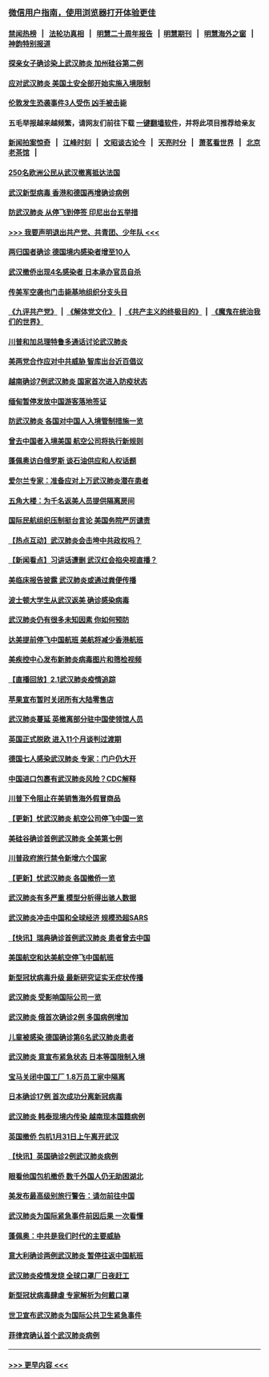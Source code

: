 ### [微信用户指南，使用浏览器打开体验更佳](https://github.com/gfw-breaker/banned-news1/blob/master/indexes/wechat-guide.md?t=0)
#### [禁闻热榜](热点新闻.md?t=0)  &nbsp;&nbsp;|&nbsp;&nbsp; [法轮功真相](https://github.com/gfw-breaker/truth/blob/master/README.md?t=0) &nbsp;&nbsp;|&nbsp;&nbsp; [明慧二十周年报告](https://github.com/gfw-breaker/mh-reports/blob/master/README.md?t=0) &nbsp;&nbsp;|&nbsp;&nbsp;[明慧期刊](https://github.com/gfw-breaker/mh-qikan) &nbsp;&nbsp;|&nbsp;&nbsp; [明慧海外之窗](https://github.com/gfw-breaker/mh-news/blob/master/README.md?t=0) &nbsp;&nbsp;|&nbsp;&nbsp; [神韵特别报道](https://github.com/gfw-breaker/mh-news/blob/master/shenyun.md?t=0)
#### [探亲女子确诊染上武汉肺炎 加州硅谷第二例](../pages/nsc418/n11839784.md?t=02031322) 
#### [应对武汉肺炎 美国土安全部开始实施入境限制](../pages/nsc418/n11839729.md?t=02031322) 
#### [伦敦发生恐袭事件3人受伤 凶手被击毙](../pages/nsc418/n11839442.md?t=02031322) 
#### 五毛举报越来越频繁，请网友们前往下载 [一键翻墙软件](https://github.com/gfw-breaker/ssr-accounts)，并将此项目推荐给亲友
#### [新闻拍案惊奇](https://github.com/gfw-breaker/banned-news1/blob/master/pages/link4.md) &nbsp;&nbsp;|&nbsp;&nbsp; [江峰时刻](https://github.com/gfw-breaker/banned-news1/blob/master/pages/link4.md) &nbsp;&nbsp;|&nbsp;&nbsp; [文昭谈古论今](https://github.com/gfw-breaker/banned-news1/blob/master/pages/link4.md) &nbsp;&nbsp;|&nbsp;&nbsp; [天亮时分](https://github.com/gfw-breaker/banned-news1/blob/master/pages/link4.md) &nbsp;&nbsp;|&nbsp;&nbsp; [萧茗看世界](https://github.com/gfw-breaker/banned-news1/blob/master/pages/link4.md) &nbsp;&nbsp;|&nbsp;&nbsp; [北京老茶馆](https://github.com/gfw-breaker/banned-news1/blob/master/pages/link4.md) &nbsp;&nbsp;|&nbsp;&nbsp; 
#### [250名欧洲公民从武汉撤离抵达法国](../pages/nsc418/n11839438.md?t=02031322) 
#### [武汉新型病毒 香港和德国再增确诊病例](../pages/nsc418/n11839381.md?t=02031322) 
#### [防武汉肺炎 从停飞到停签 印尼出台五举措](../pages/nsc418/n11839282.md?t=02031322) 
#### [>>> 我要声明退出共产党、共青团、少年队 <<<](https://github.com/begood0513/goodnews/blob/master/quit/letter.md) 
#### [两归国者确诊 德国境内感染者增至10人](../pages/nsc418/n11839164.md?t=02031322) 
#### [武汉撤侨出现4名感染者 日本承办官员自杀](../pages/nsc418/n11839044.md?t=02031322) 
#### [传美军空袭也门击毙基地组织分支头目](../pages/nsc418/n11839210.md?t=02031322) 
#### [《九评共产党》](https://github.com/begood0513/9ping.md/blob/master/README.md) &nbsp;|&nbsp; [《解体党文化》](../../../../jtdwh.md/blob/master/README.md)  &nbsp;|&nbsp; [《共产主义的终极目的》](../../../../gczydzjmd.md/blob/master/README.md) &nbsp;|&nbsp; [《魔鬼在统治我们的世界》](../../../../mgztzwmdsj.md/blob/master/README.md) 
#### [川普和加总理特鲁多通话讨论武汉肺炎](../pages/nsc418/n11839128.md?t=02031322) 
#### [美两党合作应对中共威胁 智库出台近百倡议](../pages/nsc418/n11838437.md?t=02031322) 
#### [越南确诊7例武汉肺炎 国家首次进入防疫状态](../pages/nsc418/n11838860.md?t=02031322) 
#### [缅甸暂停发放中国游客落地签证](../pages/nsc418/n11838730.md?t=02031322) 
#### [防武汉肺炎 各国对中国人入境管制措施一览](../pages/nsc418/n11838726.md?t=02031322) 
#### [曾去中国者入境美国 航空公司将执行新规则](../pages/nsc418/n11838375.md?t=02031322) 
#### [蓬佩奥访白俄罗斯 谈石油供应和人权话题](../pages/nsc418/n11838242.md?t=02031322) 
#### [爱尔兰专家：准备应对上万武汉肺炎潜在患者](../pages/nsc418/n11837978.md?t=02031322) 
#### [五角大楼：为千名返美人员提供隔离房间](../pages/nsc418/n11837831.md?t=02031322) 
#### [国际民航组织压制挺台言论 美国务院严厉谴责](../pages/nsc418/n11837791.md?t=02031322) 
#### [【热点互动】武汉肺炎会击垮中共政权吗？](../pages/nsc418/n11837779.md?t=02031322) 
#### [【新闻看点】习讲话遭删 武汉红会掐央视直播？](../pages/nsc418/n11837573.md?t=02031322) 
#### [美临床报告披露 武汉肺炎或通过粪便传播](../pages/nsc418/n11837626.md?t=02031322) 
#### [波士顿大学生从武汉返美 确诊感染病毒](../pages/nsc418/n11837580.md?t=02031322) 
#### [武汉肺炎仍有很多未知因素 你如何预防](../pages/nsc418/n11837666.md?t=02031322) 
#### [达美提前停飞中国航班 美航将减少香港航班](../pages/nsc418/n11837649.md?t=02031322) 
#### [美疾控中心发布新肺炎病毒图片和筛检视频](../pages/nsc418/n11837491.md?t=02031322) 
#### [【直播回放】2.1武汉肺炎疫情追踪](../pages/nsc418/n11837232.md?t=02031322) 
#### [苹果宣布暂时关闭所有大陆零售店](../pages/nsc418/n11837097.md?t=02031322) 
#### [武汉肺炎蔓延 英撤离部分驻中国使领馆人员](../pages/nsc418/n11837061.md?t=02031322) 
#### [英国正式脱欧 进入11个月谈判过渡期](../pages/nsc418/n11836911.md?t=02031322) 
#### [德国七人感染武汉肺炎 专家：门户仍大开](../pages/nsc418/n11836344.md?t=02031322) 
#### [中国进口包裹有武汉肺炎风险？CDC解释](../pages/nsc418/n11836321.md?t=02031322) 
#### [川普下令阻止在美销售海外假冒商品](../pages/nsc418/n11836261.md?t=02031322) 
#### [【更新】忧武汉肺炎 航空公司停飞中国一览](../pages/nsc418/n11835931.md?t=02031322) 
#### [美硅谷确诊首例武汉肺炎 全美第七例](../pages/nsc418/n11836093.md?t=02031322) 
#### [川普政府旅行禁令新增六个国家](../pages/nsc418/n11836083.md?t=02031322) 
#### [【更新】忧武汉肺炎 各国撤侨一览](../pages/nsc418/n11835673.md?t=02031322) 
#### [武汉肺炎有多严重 模型分析得出骇人数据](../pages/nsc418/n11835829.md?t=02031322) 
#### [武汉肺炎冲击中国和全球经济 规模恐超SARS](../pages/nsc418/n11835652.md?t=02031322) 
#### [【快讯】瑞典确诊首例武汉肺炎 患者曾去中国](../pages/nsc418/n11835675.md?t=02031322) 
#### [美国航空和达美航空停飞中国航班](../pages/nsc418/n11835567.md?t=02031322) 
#### [新型冠状病毒升级 最新研究证实无症状传播](../pages/nsc418/n11835589.md?t=02031322) 
#### [武汉肺炎 受影响国际公司一览](../pages/nsc418/n11835538.md?t=02031322) 
#### [武汉肺炎 俄首次确诊2例 多国病例增加](../pages/nsc418/n11835295.md?t=02031322) 
#### [儿童被感染 德国确诊第6名武汉肺炎患者](../pages/nsc418/n11835338.md?t=02031322) 
#### [武汉肺炎 意宣布紧急状态 日本等国限制入境](../pages/nsc418/n11835062.md?t=02031322) 
#### [宝马关闭中国工厂 1.8万员工家中隔离](../pages/nsc418/n11835128.md?t=02031322) 
#### [日本确诊17例 首次成功分离新冠病毒](../pages/nsc418/n11834975.md?t=02031322) 
#### [武汉肺炎 韩泰现境内传染 越南现本国籍病例](../pages/nsc418/n11834857.md?t=02031322) 
#### [英国撤侨 包机1月31日上午离开武汉](../pages/nsc418/n11834808.md?t=02031322) 
#### [【快讯】英国确诊2例武汉肺炎病例](../pages/nsc418/n11834824.md?t=02031322) 
#### [眼看他国包机撤侨 数千外国人仍无助困湖北](../pages/nsc418/n11834010.md?t=02031322) 
#### [美发布最高级别旅行警告：请勿前往中国](../pages/nsc418/n11834038.md?t=02031322) 
#### [武汉肺炎为国际紧急事件前因后果 一次看懂](../pages/nsc418/n11833893.md?t=02031322) 
#### [蓬佩奥：中共是我们时代的主要威胁](../pages/nsc418/n11833434.md?t=02031322) 
#### [意大利确诊两例武汉肺炎 暂停往返中国航班](../pages/nsc418/n11833483.md?t=02031322) 
#### [武汉肺炎疫情发烧 全球口罩厂日夜赶工](../pages/nsc418/n11833528.md?t=02031322) 
#### [新型冠状病毒肆虐 专家解析为何戴口罩](../pages/nsc418/n11833332.md?t=02031322) 
#### [世卫宣布武汉肺炎为国际公共卫生紧急事件](../pages/nsc418/n11833455.md?t=02031322) 
#### [菲律宾确认首个武汉肺炎病例](../pages/nsc418/n11833162.md?t=02031322) 

----
#### [ >>> 更早内容 <<< ](../indexes/nsc418-earlier.md)
